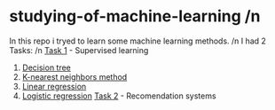 # studying-of-machine-learning /n
In this repo i tryed to learn some machine learning methods. /n
I had 2 Tasks: /n
 [Task 1](./First%20task/) - Supervised learning
   1. [Decision tree](./First%20task/decision%20tree.py)
   2. [K-nearest neighbors method](./First%20task/k-nearest%20neighbors%20method.py)
   3. [Linear regression](./First%20task/linear%20regression.py)
   4. [Logistic regression](./First%20task/logistic%20model.py)
 [Task 2](./second%20task/) - Recomendation systems
